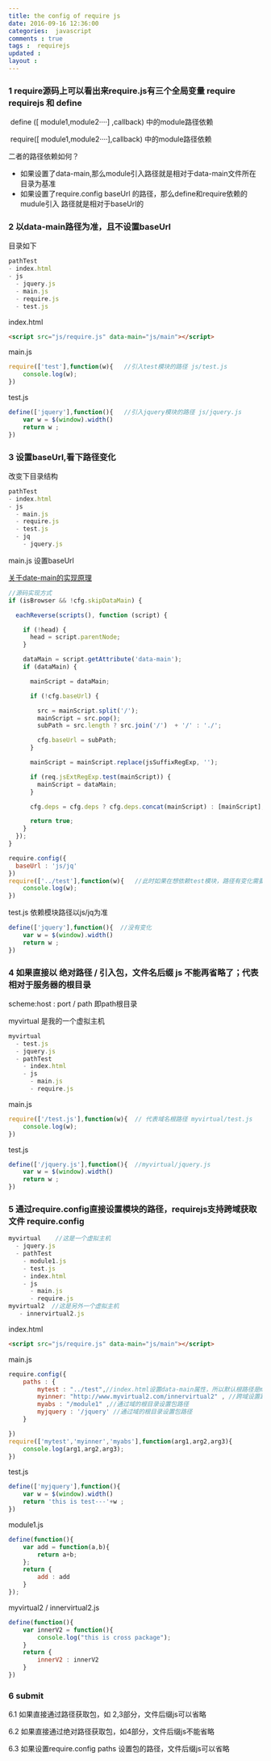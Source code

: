 ```yaml
---
title: the config of require js  
date: 2016-09-16 12:36:00
categories:  javascript 
comments : true 
tags :  requirejs
updated : 
layout : 
---
```


### 1 require源码上可以看出来require.js有三个全局变量 require    requirejs 和  define

​    define ([ module1,module2····] ,callback) 中的module路径依赖

​    require([ module1,module2····],callback) 中的module路径依赖

二者的路径依赖如何？

* 如果设置了data-main,那么module引入路径就是相对于data-main文件所在目录为基准
* 如果设置了require.config   baseUrl 的路径，那么define和require依赖的mudule引入 路径就是相对于baseUrl的

### 2 以data-main路径为准，且不设置baseUrl

目录如下

```javascript
pathTest
- index.html
- js
  - jquery.js
  - main.js
  - require.js
  - test.js
```

index.html

```html
<script src="js/require.js" data-main="js/main"></script>
```

main.js

```javascript
require(['test'],function(w){   //引入test模块的路径 js/test.js
    console.log(w);
})
```

test.js

```javascript
define(['jquery'],function(){   //引入jquery模块的路径 js/jquery.js
    var w = $(window).width()
    return w ;
})
```

### 3 设置baseUrl,看下路径变化

改变下目录结构

```javascript
pathTest
- index.html
- js
  - main.js
  - require.js
  - test.js
  - jq
	- jquery.js
```

main.js  设置baseUrl 

[关于date-main的实现原理](http://www.html-js.com/article/2176)

```javascript
//源码实现方式
if (isBrowser && !cfg.skipDataMain) {

  eachReverse(scripts(), function (script) {

    if (!head) {
      head = script.parentNode;
    }

    dataMain = script.getAttribute('data-main');
    if (dataMain) {

      mainScript = dataMain;

      if (!cfg.baseUrl) {

        src = mainScript.split('/');
        mainScript = src.pop();
        subPath = src.length ? src.join('/')  + '/' : './';

        cfg.baseUrl = subPath;
      }

      mainScript = mainScript.replace(jsSuffixRegExp, '');

      if (req.jsExtRegExp.test(mainScript)) {
        mainScript = dataMain;
      }

      cfg.deps = cfg.deps ? cfg.deps.concat(mainScript) : [mainScript];

      return true;
    }
  });
}
```



```javascript
require.config({
  baseUrl : 'js/jq'
})
require(['../test'],function(w){   //此时如果在想依赖test模块，路径有变化需要向上走一级
    console.log(w);
})
```

test.js  依赖模块路径以js/jq为准

```javascript
define(['jquery'],function(){  //没有变化
    var w = $(window).width()
    return w ;
})
```

### 4 如果直接以 **绝对路径**  /  引入包，**文件名后缀  js 不能再省略了**；代表相对于服务器的根目录  

scheme:host : port  /  path  即path根目录

  myvirtual 是我的一个虚拟主机

```javascript
myvirtual
  - test.js
  - jquery.js
  - pathTest
    - index.html
    - js
      - main.js
      - require.js      
```

main.js

```javascript
require(['/test.js'],function(w){  // 代表域名根路径 myvirtual/test.js
    console.log(w);
})
```

test.js

```javascript
define(['/jquery.js'],function(){  //myvirtual/jquery.js
    var w = $(window).width()
    return w ;
})
```

### 5 通过require.config直接设置模块的路径，requirejs支持跨域获取文件 require.config

```javascript
myvirtual    //这是一个虚拟主机
  - jquery.js
  - pathTest
	- module1.js
    - test.js
    - index.html
    - js
      - main.js
      - require.js  
myvirtual2	//这是另外一个虚拟主机
   - innervirtual2.js
```

index.html

```html
<script src="js/require.js" data-main="js/main"></script>
```

main.js	

```javascript
require.config({
    paths : {
        mytest : "../test",//index.html设置data-main属性，所以默认根路径是main文件所在目录
        myinner: "http://www.myvirtual2.com/innervirtual2" , //跨域设置路径
        myabs : "/module1" ,//通过域的根目录设置包路径
        myjquery : '/jquery' //通过域的根目录设置包路径
    }

})
require(['mytest','myinner','myabs'],function(arg1,arg2,arg3){
    console.log(arg1,arg2,arg3);
})
```

test.js

```javascript
define(['myjquery'],function(){
    var w = $(window).width()
    return 'this is test---'+w ;
})
```

module1.js

```javascript
define(function(){
    var add = function(a,b){
        return a+b;
    };
    return {
        add : add
    }
});
```

myvirtual2  /  innervirtual2.js

```javascript
define(function(){
    var innerV2 = function(){
        console.log("this is cross package");
    }
    return {
        innerV2 : innerV2
    }
})
```

### 6 submit 

6.1 如果直接通过路径获取包，如 2,3部分，文件后缀js可以省略

6.2 如果直接通过绝对路径获取包，如4部分，文件后缀js不能省略

6.3 如果设置require.config   paths  设置包的路径，文件后缀js可以省略





